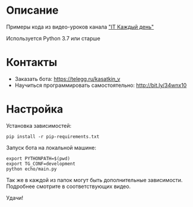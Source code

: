 Описание
========

Примеры кода из видео-уроков канала ["IT Каждый день"](https://www.youtube.com/channel/UCAlRksF5338XmSMbwS3W7eA/)

Используется Python 3.7 или старше


Контакты
========

* Заказать бота: https://telegg.ru/kasatkin_v
* Научиться программировать самостоятельно: http://bit.ly/34wnx10


Настройка
=========

Установка зависимостей:

```
pip install -r pip-requirements.txt
```

Запуск бота на локальной машине:

```
export PYTHONPATH=$(pwd)
export TG_CONF=development
python echo/main.py
```

Так же в каждой из папок могут быть дополнительные зависимости.
Подробнее смотрите в соответствующих видео.

Удачи!
